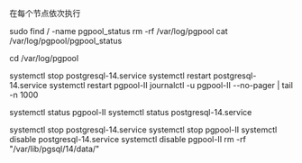 在每个节点依次执行



sudo find / -name pgpool_status
rm -rf /var/log/pgpool
cat /var/log/pgpool/pgpool_status

cd /var/log/pgpool


systemctl stop postgresql-14.service
systemctl restart postgresql-14.service
systemctl restart pgpool-II
journalctl -u pgpool-II --no-pager | tail -n 1000



systemctl status pgpool-II
systemctl status postgresql-14.service

systemctl stop postgresql-14.service
systemctl stop pgpool-II
systemctl disable  postgresql-14.service
systemctl disable  pgpool-II
rm -rf "/var/lib/pgsql/14/data/"






